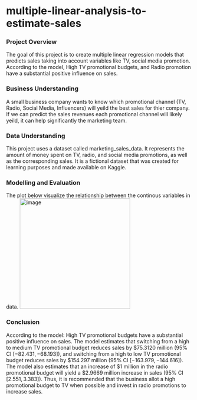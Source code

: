 # multiple-linear-analysis-to-estimate-sales

### Project Overview

  The goal of this project is to create multiple linear regression models that predicts sales taking into account variables like TV, social media promotion. 
  According to the model, High TV promotional budgets, and Radio promotion have a substantial positive influence on sales. 

  
### Business Understanding

  A small business company wants to know which promotional channel (TV, Radio, Social Media, Influencers) will yeild the best sales for thier company.
  If we can predict the sales revenues each promotional channel will likely yeild, it can help significantly the marketing team.

  
### Data Understanding

  This project uses a dataset called marketing_sales_data. It represents the amount of money spent on TV, radio, and social media promotions, as well as the corresponding sales. It is a fictional dataset that was created for learning purposes and made available on Kaggle.


### Modelling and Evaluation
  
  The plot below visualize the relationship between the continous variables in data.
  <img width="299" alt="image" src="https://github.com/aliMohamed-Z/multiple-linear-analysis-to-estimate-sales/assets/75675790/ac44391d-e445-418f-87a2-215f47d0411a">


### Conclusion

  According to the model:
      High TV promotional budgets have a substantial positive influence on sales. The model estimates that switching from a high to medium TV promotional budget reduces sales by $\$75.3120$ million (95% CI $[-82.431,-68.193])$, and switching from a high to low TV promotional budget reduces sales by $\$154.297$ million (95% CI $[-163.979,-144.616])$. The model also estimates that an increase of $\$1$ million in the radio promotional budget will yield a $\$2.9669$ million increase in sales (95% CI $[2.551,3.383]$).
Thus, it is recommended that the business allot a high promotional budget to TV when possible and invest in radio promotions to increase sales. 

 
